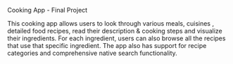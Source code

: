 Cooking App - Final Project

This cooking app allows users to look through various meals, cuisines , detailed food recipes, read their description & cooking steps and visualize their ingredients. For each ingredient, users can also browse all the recipes that use that specific ingredient. The app also has support for recipe categories and comprehensive native search functionality.
